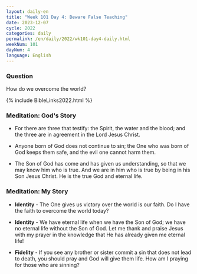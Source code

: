 ```yaml
---
layout: daily-en
title: "Week 101 Day 4: Beware False Teaching"
date: 2023-12-07
cycle: 2022
categories: daily
permalink: /en/daily/2022/wk101-day4-daily.html
weekNum: 101
dayNum: 4
language: English
---
```


### Question     
How do we overcome the world?

{% include BibleLinks2022.html %} 

### Meditation: God's Story   
+ For there are three that testify: the Spirit, the water and the blood; and the three are in agreement in the Lord Jesus Christ. 

+ Anyone born of God does not continue to sin; the One who was born of God keeps them safe, and the evil one cannot harm them. 

+ The Son of God has come and has given us understanding, so that we may know him who is true. And we are in him who is true by being in his Son Jesus Christ. He is the true God and eternal life. 

### Meditation: My Story   
+ **Identity** - The One gives us victory over the world is our faith. Do I have the faith to overcome the world today? 

+ **Identity** - We have eternal life when we have the Son of God; we have no eternal life without the Son of God. Let me thank and praise Jesus with my prayer in the knowledge that He has already given me eternal life! 

+ **Fidelity** - If you see any brother or sister commit a sin that does not lead to death, you should pray and God will give them life. How am I praying for those who are sinning? 
